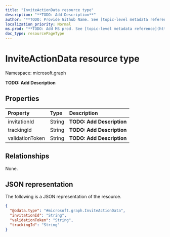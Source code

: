 ```yaml
---
title: "InviteActionData resource type"
description: "**TODO: Add Description**"
author: "**TODO: Provide Github Name. See [topic-level metadata reference](https://msgo.azurewebsites.net/add/document/guidelines/metadata.html#topic-level-metadata)**"
localization_priority: Normal
ms.prod: "**TODO: Add MS prod. See [topic-level metadata reference](https://msgo.azurewebsites.net/add/document/guidelines/metadata.html#topic-level-metadata)**"
doc_type: resourcePageType
---
```


# InviteActionData resource type


Namespace: microsoft.graph

**TODO: Add Description**

## Properties
|Property|Type|Description|
|:---|:---|:---|
|invitationId|String|**TODO: Add Description**|
|trackingId|String|**TODO: Add Description**|
|validationToken|String|**TODO: Add Description**|

## Relationships
None.

## JSON representation
The following is a JSON representation of the resource.
<!-- {
  "blockType": "resource",
  "@odata.type": "microsoft.graph.InviteActionData"
}
-->
``` json
{
  "@odata.type": "#microsoft.graph.InviteActionData",
  "invitationId": "String",
  "validationToken": "String",
  "trackingId": "String"
}
```


